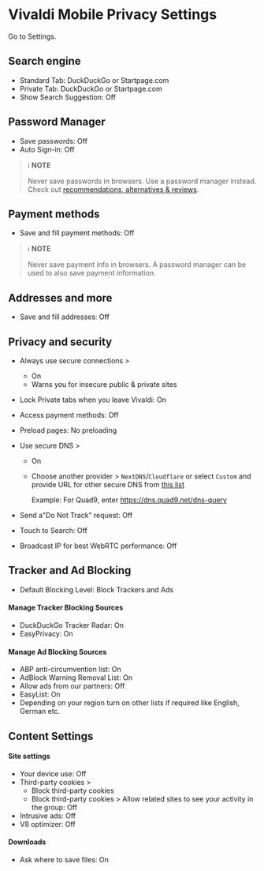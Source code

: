 # Vivaldi Mobile Privacy Settings

Go to Settings.



## Search engine
- Standard Tab: DuckDuckGo or Startpage.com
- Private Tab: DuckDuckGo or Startpage.com
- Show Search Suggestion: Off



## Password Manager
- Save passwords: Off
- Auto Sign-in: Off

> :information_source: **NOTE**
>
> Never save passwords in browsers. Use a password manager instead. Check out [recommendations, alternatives & reviews](https://github.com/StellarSand/privacy-settings#recommendations-alternatives--reviews).



## Payment methods
- Save and fill payment methods: Off

> :information_source: **NOTE**
>
> Never save payment info in browsers. A password manager can be used to also save payment information.



## Addresses and more
- Save and fill addresses: Off



## Privacy and security
- Always use secure connections >
  - On
  - Warns you for insecure public & private sites
- Lock Private tabs when you leave Vivaldi: On
- Access payment methods: Off
- Preload pages: No preloading
- Use secure DNS >
  - On
  - Choose another provider > `NextDNS`/`Cloudflare` or select `Custom` and provide URL for other secure DNS from [this list](https://www.privacyguides.org/en/dns/#recommended-providers)
  
    Example: For Quad9, enter https://dns.quad9.net/dns-query

- Send a"Do Not Track" request: Off
- Touch to Search: Off
- Broadcast IP for best WebRTC performance: Off



## Tracker and Ad Blocking
- Default Blocking Level: Block Trackers and Ads

#### Manage Tracker Blocking Sources
- DuckDuckGo Tracker Radar: On
- EasyPrivacy: On

#### Manage Ad Blocking Sources
- ABP anti-circumvention list: On
- AdBlock Warning Removal List: On
- Allow ads from our partners: Off
- EasyList: On
- Depending on your region turn on other lists if required like English, German etc.



## Content Settings

#### Site settings
- Your device use: Off
- Third-party cookies >
  - Block third-party cookies
  - Block third-party cookies > Allow related sites to see your activity in the group: Off
- Intrusive ads: Off
- V8 optimizer: Off

#### Downloads
- Ask where to save files: On
